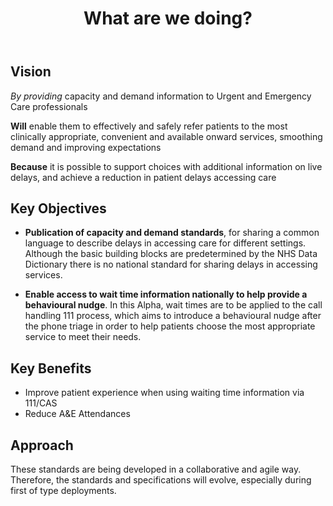 ﻿---
title: What are we doing?
sidebar: overview_sidebar
permalink: what_are_we_doing.html
---

## Vision

*By providing* capacity and demand information to Urgent and Emergency Care professionals

**Will** enable them to effectively and safely refer patients to the most clinically appropriate, convenient and available onward services, smoothing demand and improving expectations

**Because** it is possible to support choices with additional information on live delays, and achieve a reduction in patient delays accessing care

## Key Objectives

* **Publication of capacity and demand standards**, for sharing a common language to describe delays in accessing care for different settings. Although the basic building blocks are predetermined by the NHS Data Dictionary there is no national standard for sharing delays in accessing services.

* **Enable access to wait time information nationally to help provide a behavioural nudge**. In this Alpha, wait times are to be applied to the call handling 111 process, which aims to introduce a behavioural nudge after the phone triage in order to help patients choose the most appropriate service to meet their needs.

## Key Benefits
* Improve patient experience when using waiting time information via 111/CAS
* Reduce A&E Attendances

## Approach

These standards are being developed in a collaborative and agile way. Therefore, the standards and specifications will evolve, especially during first of type deployments.

